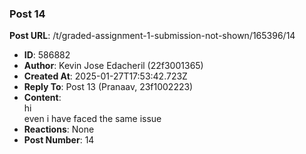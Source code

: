 ### Post 14
**Post URL**: /t/graded-assignment-1-submission-not-shown/165396/14
- **ID**: 586882
- **Author**: Kevin Jose Edacheril (22f3001365)
- **Created At**: 2025-01-27T17:53:42.723Z
- **Reply To**: Post 13 (Pranaav, 23f1002223)
- **Content**:  
  hi<br>
even i have faced the same issue
- **Reactions**: None
- **Post Number**: 14

